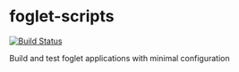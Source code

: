 # foglet-scripts
[![Build Status](https://travis-ci.org/RAN3D/foglet-scripts.svg?branch=master)](https://travis-ci.org/RAN3D/foglet-scripts)

Build and test foglet applications with minimal configuration
